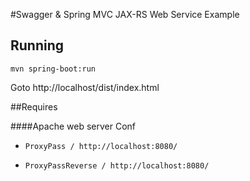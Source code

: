 #Swagger & Spring MVC JAX-RS Web Service Example

## Running
`mvn spring-boot:run`

Goto http://localhost/dist/index.html

##Requires

####Apache web server Conf

* `ProxyPass / http://localhost:8080/`

* `ProxyPassReverse / http://localhost:8080/`
